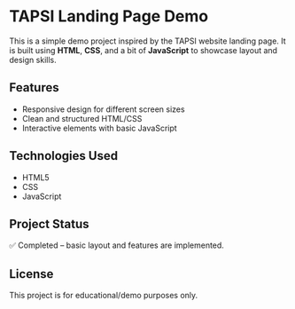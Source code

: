 # TAPSI Landing Page Demo

This is a simple demo project inspired by the TAPSI website landing page. It is built using **HTML**, **CSS**, and a bit of **JavaScript** to showcase layout and design skills.

## Features

- Responsive design for different screen sizes  
- Clean and structured HTML/CSS  
- Interactive elements with basic JavaScript

## Technologies Used

- HTML5  
- CSS  
- JavaScript

## Project Status

✅ Completed – basic layout and features are implemented.

## License

This project is for educational/demo purposes only.
